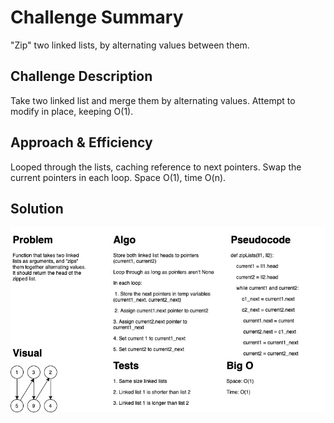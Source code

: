 # Challenge Summary

"Zip" two linked lists, by alternating values between them.

## Challenge Description

Take two linked list and merge them by alternating values. Attempt to modify in place, keeping O(1).

## Approach & Efficiency

Looped through the lists, caching reference to next pointers.
Swap the current pointers in each loop. Space O(1), time O(n).

## Solution

![Whiteboard Image](../../assets/LinkedListZip.jpg)
